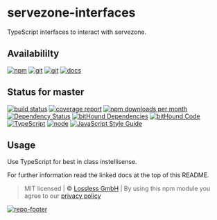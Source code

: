 # servezone-interfaces
TypeScript interfaces to interact with servezone.

## Availabililty
[![npm](https://servezone.gitlab.io/assets/repo-button-npm.svg)](https://www.npmjs.com/package/servezone-interfaces)
[![git](https://servezone.gitlab.io/assets/repo-button-git.svg)](https://GitLab.com/servezone/servezone-interfaces)
[![git](https://servezone.gitlab.io/assets/repo-button-mirror.svg)](https://github.com/servezone/servezone-interfaces)
[![docs](https://servezone.gitlab.io/assets/repo-button-docs.svg)](https://servezone.gitlab.io/servezone-interfaces/)

## Status for master
[![build status](https://GitLab.com/servezone/servezone-interfaces/badges/master/build.svg)](https://GitLab.com/servezone/servezone-interfaces/commits/master)
[![coverage report](https://GitLab.com/servezone/servezone-interfaces/badges/master/coverage.svg)](https://GitLab.com/servezone/servezone-interfaces/commits/master)
[![npm downloads per month](https://img.shields.io/npm/dm/servezone-interfaces.svg)](https://www.npmjs.com/package/servezone-interfaces)
[![Dependency Status](https://david-dm.org/servezone/servezone-interfaces.svg)](https://david-dm.org/servezone/servezone-interfaces)
[![bitHound Dependencies](https://www.bithound.io/github/servezone/servezone-interfaces/badges/dependencies.svg)](https://www.bithound.io/github/servezone/servezone-interfaces/master/dependencies/npm)
[![bitHound Code](https://www.bithound.io/github/servezone/servezone-interfaces/badges/code.svg)](https://www.bithound.io/github/servezone/servezone-interfaces)
[![TypeScript](https://img.shields.io/badge/TypeScript-2.x-blue.svg)](https://nodejs.org/dist/latest-v6.x/docs/api/)
[![node](https://img.shields.io/badge/node->=%206.x.x-blue.svg)](https://nodejs.org/dist/latest-v6.x/docs/api/)
[![JavaScript Style Guide](https://img.shields.io/badge/code%20style-standard-brightgreen.svg)](http://standardjs.com/)

## Usage
Use TypeScript for best in class instellisense.

For further information read the linked docs at the top of this README.

> MIT licensed | **&copy;** [Lossless GmbH](https://lossless.gmbh)
| By using this npm module you agree to our [privacy policy](https://lossless.gmbH/privacy.html)

[![repo-footer](https://servezone.gitlab.io/assets/repo-footer.svg)](https://serve.zone)
